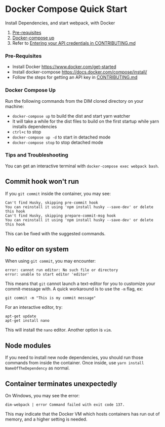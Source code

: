# Docker Compose Quick Start

Install Dependencies, and start webpack, with Docker

1. [Pre-requisites](#pre-requisites)
1. [Docker-compose up](#docker-compose-up)
1. Refer to [Entering your API credentials in CONTRIBUTING.md](CONTRIBUTING.md#enter-api-credentials)

### Pre-Requisites

* Install Docker https://www.docker.com/get-started
* Install docker-compose https://docs.docker.com/compose/install/
* Follow the steps for getting an API key in [CONTRIBUTING.md](CONTRIBUTING.md#get-your-own-api-key)

### Docker Compose Up

Run the following commands from the DIM cloned directory on your machine:

* `docker-compose up` to build the dist and start yarn watcher
* It will take a while for the dist files to build on the first startup while yarn installs dependencies
* `ctrl+c` to stop
* `docker-compose up -d` to start in detached mode
* `docker-compose stop` to stop detached mode

### Tips and Troubleshooting

You can get an interactive terminal with `docker-compose exec webpack bash`.

## Commit hook won't run

If you `git commit` inside the container, you may see:

    Can't find Husky, skipping pre-commit hook
    You can reinstall it using 'npm install husky --save-dev' or delete this hook
    Can't find Husky, skipping prepare-commit-msg hook
    You can reinstall it using 'npm install husky --save-dev' or delete this hook

This can be fixed with the suggested commands.

## No editor on system

When using `git commit`, you may encounter:

    error: cannot run editor: No such file or directory
    error: unable to start editor 'editor'

This means that `git` cannot launch a text-editor for you to customize your commit-message with. A quick workaround is to use the `-m` flag, ex:

    git commit -m "This is my commit message"

For an interactive editor, try:

    apt-get update
    apt-get install nano

This will install the `nano` editor. Another option is `vim`.

## Node modules

If you need to install new node dependencies, you should run those commands from inside the container. Once inside, use `yarn install NameOfTheDependency` as normal.

## Container terminates unexpectedly

On Windows, you may see the error:

    dim-webpack | error Command failed with exit code 137.

This may indicate that the Docker VM which hosts containers has run out of memory, and a higher setting is needed.
